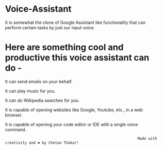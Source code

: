 # Voice-Assistant
It is somewhat the clone of Google Assistant like functionality that can perform certain tasks by just our input voice.

# Here are something cool and productive this voice assistant can do -
It can send emails on your behalf.

It can play music for you.

It can do Wikipedia searches for you.

It is capable of opening websites like Google, Youtube, etc., in a web browser.

It is capable of opening your code editor or IDE with a single voice command.






                                                                 Made with creativity and ❤️ by Chetan Thakur!
